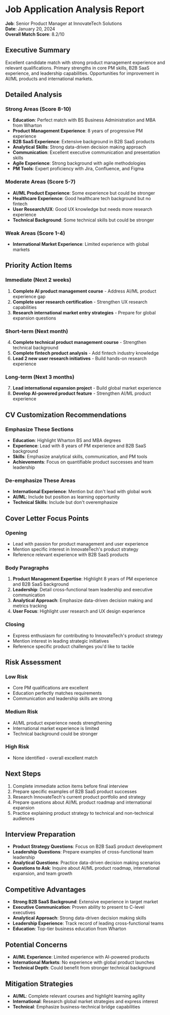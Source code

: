 # Job Application Analysis Report

**Job**: Senior Product Manager at InnovateTech Solutions  
**Date**: January 20, 2024  
**Overall Match Score**: 8.2/10

## Executive Summary
Excellent candidate match with strong product management experience and relevant qualifications. Primary strengths in core PM skills, B2B SaaS experience, and leadership capabilities. Opportunities for improvement in AI/ML products and international markets.

## Detailed Analysis

### Strong Areas (Score 8-10)
- **Education**: Perfect match with BS Business Administration and MBA from Wharton
- **Product Management Experience**: 8 years of progressive PM experience
- **B2B SaaS Experience**: Extensive background in B2B SaaS products
- **Analytical Skills**: Strong data-driven decision making approach
- **Communication**: Excellent executive communication and presentation skills
- **Agile Experience**: Strong background with agile methodologies
- **PM Tools**: Expert proficiency with Jira, Confluence, and Figma

### Moderate Areas (Score 5-7)
- **AI/ML Product Experience**: Some experience but could be stronger
- **Healthcare Experience**: Good healthcare tech background but no fintech
- **User Research/UX**: Good UX knowledge but needs more research experience
- **Technical Background**: Some technical skills but could be stronger

### Weak Areas (Score 1-4)
- **International Market Experience**: Limited experience with global markets

## Priority Action Items

### Immediate (Next 2 weeks)
1. **Complete AI product management course** - Address AI/ML product experience gap
2. **Complete user research certification** - Strengthen UX research capabilities
3. **Research international market entry strategies** - Prepare for global expansion questions

### Short-term (Next month)
4. **Complete technical product management course** - Strengthen technical background
5. **Complete fintech product analysis** - Add fintech industry knowledge
6. **Lead 2 new user research initiatives** - Build hands-on research experience

### Long-term (Next 3 months)
7. **Lead international expansion project** - Build global market experience
8. **Develop AI-powered product feature** - Strengthen AI/ML product experience

## CV Customization Recommendations

### Emphasize These Sections
- **Education**: Highlight Wharton BS and MBA degrees
- **Experience**: Lead with 8 years of PM experience and B2B SaaS background
- **Skills**: Emphasize analytical skills, communication, and PM tools
- **Achievements**: Focus on quantifiable product successes and team leadership

### De-emphasize These Areas
- **International Experience**: Mention but don't lead with global work
- **AI/ML**: Include but position as learning opportunity
- **Technical Skills**: Include but don't overemphasize

## Cover Letter Focus Points

### Opening
- Lead with passion for product management and user experience
- Mention specific interest in InnovateTech's product strategy
- Reference relevant experience with B2B SaaS products

### Body Paragraphs
1. **Product Management Expertise**: Highlight 8 years of PM experience and B2B SaaS background
2. **Leadership**: Detail cross-functional team leadership and executive communication
3. **Analytical Approach**: Emphasize data-driven decision making and metrics tracking
4. **User Focus**: Highlight user research and UX design experience

### Closing
- Express enthusiasm for contributing to InnovateTech's product strategy
- Mention interest in leading strategic initiatives
- Reference specific product challenges you'd like to tackle

## Risk Assessment

### Low Risk
- Core PM qualifications are excellent
- Education perfectly matches requirements
- Communication and leadership skills are strong

### Medium Risk
- AI/ML product experience needs strengthening
- International market experience is limited
- Technical background could be stronger

### High Risk
- None identified - overall excellent match

## Next Steps
1. Complete immediate action items before final interview
2. Prepare specific examples of B2B SaaS product successes
3. Research InnovateTech's current product portfolio and strategy
4. Prepare questions about AI/ML product roadmap and international expansion
5. Practice explaining product strategy to technical and non-technical audiences

## Interview Preparation
- **Product Strategy Questions**: Focus on B2B SaaS product development
- **Leadership Questions**: Prepare examples of cross-functional team leadership
- **Analytical Questions**: Practice data-driven decision making scenarios
- **Questions to Ask**: Inquire about AI/ML product roadmap, international expansion, and team growth

## Competitive Advantages
- **Strong B2B SaaS Background**: Extensive experience in target market
- **Executive Communication**: Proven ability to present to C-level executives
- **Analytical Approach**: Strong data-driven decision making skills
- **Leadership Experience**: Track record of leading cross-functional teams
- **Education**: Top-tier business education from Wharton

## Potential Concerns
- **AI/ML Experience**: Limited experience with AI-powered products
- **International Markets**: No experience with global product launches
- **Technical Depth**: Could benefit from stronger technical background

## Mitigation Strategies
- **AI/ML**: Complete relevant courses and highlight learning agility
- **International**: Research global market strategies and express interest
- **Technical**: Emphasize business-technical bridge capabilities
